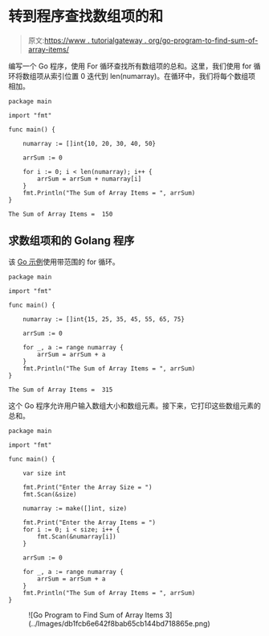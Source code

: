 # 转到程序查找数组项的和

> 原文:[https://www . tutorialgateway . org/go-program-to-find-sum-of-array-items/](https://www.tutorialgateway.org/go-program-to-find-sum-of-array-items/)

编写一个 Go 程序，使用 For 循环查找所有数组项的总和。这里，我们使用 for 循环将数组项从索引位置 0 迭代到 len(numarray)。在循环中，我们将每个数组项相加。

```
package main

import "fmt"

func main() {

    numarray := []int{10, 20, 30, 40, 50}

    arrSum := 0

    for i := 0; i < len(numarray); i++ {
        arrSum = arrSum + numarray[i]
    }
    fmt.Println("The Sum of Array Items = ", arrSum)
}
```

```
The Sum of Array Items =  150
```

## 求数组项和的 Golang 程序

该 [Go 示例](https://www.tutorialgateway.org/go-programs/)使用带范围的 for 循环。

```
package main

import "fmt"

func main() {

    numarray := []int{15, 25, 35, 45, 55, 65, 75}

    arrSum := 0

    for _, a := range numarray {
        arrSum = arrSum + a
    }
    fmt.Println("The Sum of Array Items = ", arrSum)
}
```

```
The Sum of Array Items =  315
```

这个 Go 程序允许用户输入数组大小和数组元素。接下来，它打印这些数组元素的总和。

```
package main

import "fmt"

func main() {

    var size int

    fmt.Print("Enter the Array Size = ")
    fmt.Scan(&size)

    numarray := make([]int, size)

    fmt.Print("Enter the Array Items = ")
    for i := 0; i < size; i++ {
        fmt.Scan(&numarray[i])
    }

    arrSum := 0

    for _, a := range numarray {
        arrSum = arrSum + a
    }
    fmt.Println("The Sum of Array Items = ", arrSum)
}
```

<figure class="wp-block-image size-large">![Go Program to Find Sum of Array Items 3](../Images/db1fcb6e642f8bab65cb144bd718865e.png)</figure>